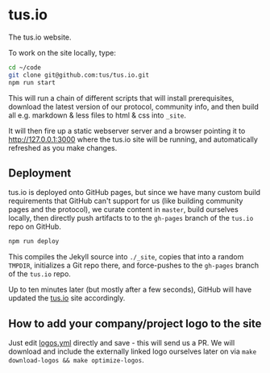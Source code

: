 # tus.io

The tus.io website.

To work on the site locally, type:

```bash
cd ~/code
git clone git@github.com:tus/tus.io.git
npm run start
```

This will run a chain of different scripts that will 
install prerequisites, download the latest version of our protocol, community 
info, and then build all e.g. markdown & less files to html & css into `_site`.

It will then fire up a static webserver server and a browser pointing it to
http://127.0.0.1:3000 where the tus.io site will be running, and automatically refreshed
as you make changes.

## Deployment

tus.io is deployed onto GitHub pages, but since we have many custom build requirements that
GitHub can't support for us (like building community pages and the protocol), 
we curate content in `master`, build ourselves locally, then 
directly push artifacts to to the `gh-pages` branch of the `tus.io` repo on GitHub.

```bash
npm run deploy
```

This compiles the Jekyll source into `./_site`, copies that into a random `TMPDIR`,
initializes a Git repo there, and force-pushes to the `gh-pages` branch of the `tus.io` repo.

Up to ten minutes later (but mostly after a few seconds), GitHub will have updated the [tus.io](http://tus.io) site accordingly.

## How to add your company/project logo to the site

Just edit [logos.yml](https://github.com/tus/tus.io/edit/master/_data/logos.yml) directly and
save - this will send us a PR. We will download and include the externally linked logo ourselves
later on via `make download-logos && make optimize-logos`.
